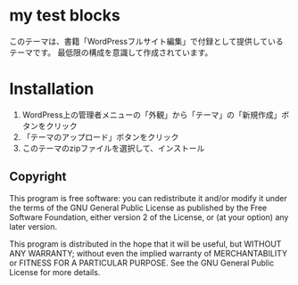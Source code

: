 # my test blocks

このテーマは、書籍「WordPressフルサイト編集」で付録として提供しているテーマです。
最低限の構成を意識して作成されています。

# Installation

1. WordPress上の管理者メニューの「外観」から「テーマ」の「新規作成」ボタンをクリック
2. 「テーマのアップロード」ボタンをクリック
2. このテーマのzipファイルを選択して、インストール

## Copyright

This program is free software: you can redistribute it and/or modify
it under the terms of the GNU General Public License as published by
the Free Software Foundation, either version 2 of the License, or
(at your option) any later version.

This program is distributed in the hope that it will be useful,
but WITHOUT ANY WARRANTY; without even the implied warranty of
MERCHANTABILITY or FITNESS FOR A PARTICULAR PURPOSE. See the
GNU General Public License for more details.